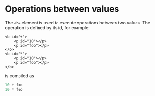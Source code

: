 # Operations between values

The `<b>` element is used to execute operations between two values. The operation is defined by its id, for example:

```markup
<b id="+">
    <p id="10"></p>
    <p id="foo"></p>
</b>
<b id="*">
    <p id="10"></p>
    <p id="foo"></p>
</b>
```

is compiled as

```javascript
10 + foo
10 * foo
```

